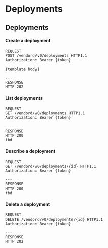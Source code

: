 # Deployments

## Deployments

#### Create a deployment

```http
REQUEST
POST /vendord/v0/deployments HTTP1.1
Authorization: Bearer {token}

{template body}

---
RESPONSE
HTTP 202
```

#### List deployments

```http
REQUEST
GET /vendord/v0/deployments HTTP1.1
Authorization: Bearer {token}

---
RESPONSE
HTTP 200
tbd
```

#### Describe a deployment

```http
REQUEST
GET /vendord/v0/deployments/{id} HTTP1.1
Authorization: Bearer {token}

---
RESPONSE
HTTP 200
tbd
```

#### Delete a deployment

```text
REQUEST
DELETE /vendord/v0/deployments/{id} HTTP1.1
Authorization: Bearer {token}

---
RESPONSE
HTTP 202
```

